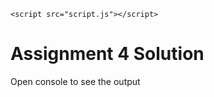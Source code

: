 <!DOCTYPE html>
<html lang="en">
<head>
    <meta charset="UTF-8">
    <meta http-equiv="X-UA-Compatible" content="IE=edge">
    <meta name="viewport" content="width=device-width, initial-scale=1.0">
    <title>Document</title>
    <script src="SpeakHello.js"></script> 
    <script src="SpeakGoodBye.js"></script>
   
    <script src="script.js"></script>
</head>
<body>
    <h1>Assignment 4 Solution</h1>
    <p>Open console to see the output</p>
    
   
</body>
</html>
